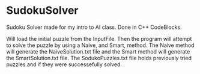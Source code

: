 # SudokuSolver
Sudoku Solver made for my intro to AI class. Done in C++ CodeBlocks.

Will load the initial puzzle from the InputFile. Then the program will attempt to solve the puzzle by using a Naive, and Smart, method. The Naive method will generate the NaiveSolution.txt file and the Smart method will generate the SmartSolution.txt file. The SodukoPuzzles.txt file holds previously tried puzzles and if they were successefully solved. 
